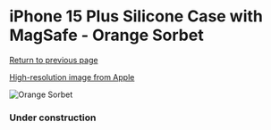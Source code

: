 # iPhone 15 Plus Silicone Case with MagSafe - Orange Sorbet

[Return to previous page](/iphone_15)

[High-resolution image from Apple](https://store.storeimages.cdn-apple.com/8756/as-images.apple.com/is/MT173?wid=4500&hei=4500&fmt=png)

<div style="width: 384px"><img src="/everypreview/MT173.png" alt="Orange Sorbet"></div>

### Under construction
